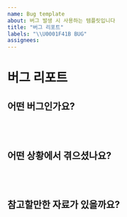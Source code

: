 ```yaml
---
name: Bug template
about: 버그 발생 시 사용하는 템플릿입니다
title: "버그 리포트"
labels: "\\U0001F41B BUG"
assignees:
---
```


# 버그 리포트

## 어떤 버그인가요?

<!-- 버그에 대해 알려주세요 -->

<br><br>

## 어떤 상황에서 겪으셨나요?

<!-- 버그를 겪으신 상황을 알려주세요 -->

<br><br>

## 참고할만한 자료가 있을까요?

<!-- 참고자료가 있다면 첨부해주세요 -->

<br><br>
